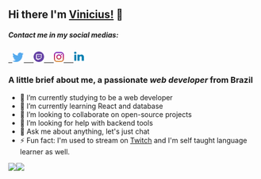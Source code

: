 ## Hi there I'm [Vinicius!](Github.com/jackbowln) 👋

##### Contact me in my social medias:


<a href="https://twitter.com/ViniciusViola1">
&nbsp;&nbsp;<img src="https://raw.githubusercontent.com/JackBowln/JackBowln/master/twitter.png" height="19px">
&nbsp;&nbsp;&nbsp;
</a>            
<a href="https://www.twitch.tv/jack_bowln">
<img src="https://raw.githubusercontent.com/JackBowln/JackBowln/master/twitch.png" height="21px"></img>
&nbsp;&nbsp;&nbsp;
</a>
<a href="https://www.instagram.com/viniciusvdias/">
<img  src="https://raw.githubusercontent.com/JackBowln/JackBowln/master/instagram.png" height="20px"></img>
&nbsp;&nbsp;&nbsp;
</a>
<a href="https://www.linkedin.com/in/vinicius-viola-dias-1133621a8/">
<img src="https://raw.githubusercontent.com/JackBowln/JackBowln/master/linke.png" height="23px"></img>
</a>


<br />

### A little brief about me, a passionate ___web developer___ from Brazil 

- 🔭 I’m currently studying to be a web developer
- 🌱 I’m currently learning React and database
- 👯 I’m looking to collaborate on open-source projects
- 🤔 I’m looking for help with backend tools
- 💬 Ask me about anything, let's just chat
- ⚡ Fun fact: 
 I'm used to stream on  [Twitch]([twitch.tv/jackbowln) 
 and  I'm self taught language learner as well.


<p>
<a align="center href="https://github.com/jackbowln">
  <img align="left" src="https://github-readme-stats.vercel.app/api?username=jackbowln&show_icons=true&theme=dark&line_height=27" />
</a>
<a href="https://github.com/jackbowln">
  <img align="left" src="https://github-readme-stats.vercel.app/api/top-langs/?username=JackBowln&theme=dark&hide=css, html" />
</a>
</>

<!--START_SECTION:waka-->

<!--END_SECTION:waka-->